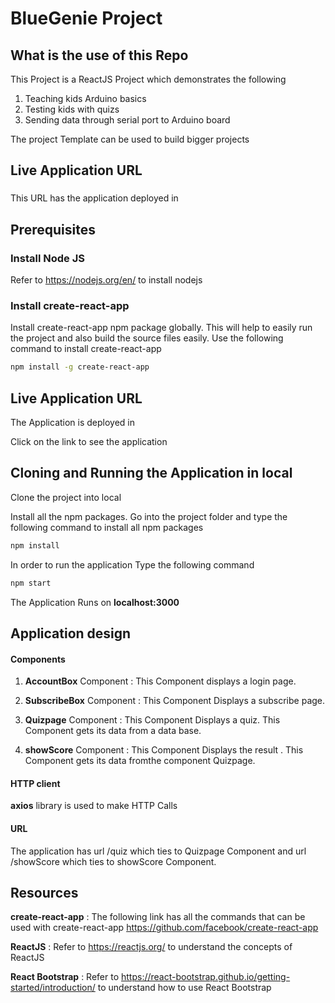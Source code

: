# BlueGenie Project

## What is the use of this Repo

This Project is a ReactJS Project which demonstrates the following

1. Teaching kids Arduino basics
2. Testing kids with quizs
3. Sending data through serial port to Arduino board

The project Template can be used to build bigger projects

## Live Application URL

###

This URL has the application deployed in

## Prerequisites

### Install Node JS

Refer to https://nodejs.org/en/ to install nodejs

### Install create-react-app

Install create-react-app npm package globally. This will help to easily run the project and also build the source files easily. Use the following command to install create-react-app

```bash
npm install -g create-react-app
```

## Live Application URL

The Application is deployed in

Click on the link to see the application

## Cloning and Running the Application in local

Clone the project into local

Install all the npm packages. Go into the project folder and type the following command to install all npm packages

```bash
npm install
```

In order to run the application Type the following command

```bash
npm start
```

The Application Runs on **localhost:3000**

## Application design

#### Components

1. **AccountBox** Component : This Component displays a login page.

2. **SubscribeBox** Component : This Component Displays a subscribe page.

3. **Quizpage** Component : This Component Displays a quiz. This Component gets its data from a data base.

4. **showScore** Component : This Component Displays the result . This Component gets its data fromthe component Quizpage.

#### HTTP client

**axios** library is used to make HTTP Calls

#### URL

The application has url /quiz which ties to Quizpage Component and url /showScore which ties to showScore Component.

## Resources

**create-react-app** : The following link has all the commands that can be used with create-react-app
https://github.com/facebook/create-react-app

**ReactJS** : Refer to https://reactjs.org/ to understand the concepts of ReactJS

**React Bootstrap** : Refer to https://react-bootstrap.github.io/getting-started/introduction/ to understand how to use React Bootstrap
